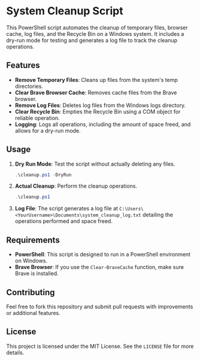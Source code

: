 # System Cleanup Script

This PowerShell script automates the cleanup of temporary files, browser cache, log files, and the Recycle Bin on a Windows system. It includes a dry-run mode for testing and generates a log file to track the cleanup operations.

## Features

- **Remove Temporary Files**: Cleans up files from the system's temp directories.
- **Clear Brave Browser Cache**: Removes cache files from the Brave browser.
- **Remove Log Files**: Deletes log files from the Windows logs directory.
- **Clear Recycle Bin**: Empties the Recycle Bin using a COM object for reliable operation.
- **Logging**: Logs all operations, including the amount of space freed, and allows for a dry-run mode.

## Usage

1. **Dry Run Mode**: Test the script without actually deleting any files.
    ```powershell
    .\cleanup.ps1 -DryRun
    ```

2. **Actual Cleanup**: Perform the cleanup operations.
    ```powershell
    .\cleanup.ps1
    ```

3. **Log File**: The script generates a log file at `C:\Users\<YourUsername>\Documents\system_cleanup_log.txt` detailing the operations performed and space freed.

## Requirements

- **PowerShell**: This script is designed to run in a PowerShell environment on Windows.
- **Brave Browser**: If you use the `Clear-BraveCache` function, make sure Brave is installed.

## Contributing

Feel free to fork this repository and submit pull requests with improvements or additional features.

## License

This project is licensed under the MIT License. See the `LICENSE` file for more details.
